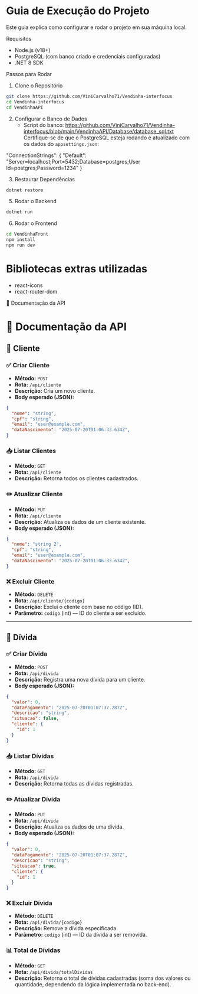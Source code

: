 # Guia de Execução do Projeto

Este guia explica como configurar e rodar o projeto em sua máquina local.

Requisitos

- Node.js (v18+)
- PostgreSQL (com banco criado e credenciais configuradas)
- .NET 8 SDK

Passos para Rodar

1. Clone o Repositório

```bash
git clone https://github.com/ViniCarvalho71/Vendinha-interfocus
cd Vendinha-interfocus
cd VendinhaAPI
```

2. Configurar o Banco de Dados
   - Script do banco: https://github.com/ViniCarvalho71/Vendinha-interfocus/blob/main/VendinhaAPI/Database/database_sql.txt
Certifique-se de que o PostgreSQL esteja rodando e atualizado com os dados do `appsettings.json`:

"ConnectionStrings": {
  "Default": "Server=localhost;Port=5432;Database=postgres;User Id=postgres;Password=1234"
}

3. Restaurar Dependências
   
```bash
dotnet restore
```
5. Rodar o Backend
   
```bash
dotnet run
```
6. Rodar o Frontend
   
```bash
cd VendinhaFront
npm install
npm run dev
```

# Bibliotecas extras utilizadas

- react-icons
- react-router-dom


📘 Documentação da API
# 📘 Documentação da API

## 🔹 Cliente

### ✅ Criar Cliente
- **Método:** `POST`
- **Rota:** `/api/cliente`
- **Descrição:** Cria um novo cliente.
- **Body esperado (JSON):**
```json
{
  "nome": "string",
  "cpf": "string",
  "email": "user@example.com",
  "dataNascimento": "2025-07-20T01:06:33.634Z",
}
```

### 📥 Listar Clientes
- **Método:** `GET`
- **Rota:** `/api/cliente`
- **Descrição:** Retorna todos os clientes cadastrados.

### ✏️ Atualizar Cliente
- **Método:** `PUT`
- **Rota:** `/api/cliente`
- **Descrição:** Atualiza os dados de um cliente existente.
- **Body esperado (JSON):**
```json
{
  "nome": "string 2",
  "cpf": "string",
  "email": "user@example.com",
  "dataNascimento": "2025-07-20T01:06:33.634Z",
}
```

### ❌ Excluir Cliente
- **Método:** `DELETE`
- **Rota:** `/api/cliente/{codigo}`
- **Descrição:** Exclui o cliente com base no código (ID).
- **Parâmetro:** `codigo` (int) — ID do cliente a ser excluído.

---

## 🔸 Dívida

### ✅ Criar Dívida
- **Método:** `POST`
- **Rota:** `/api/divida`
- **Descrição:** Registra uma nova dívida para um cliente.
- **Body esperado (JSON):**
```json
{
  "valor": 0,
  "dataPagamento": "2025-07-20T01:07:37.287Z",
  "descricao": "string",
  "situacao": false,
  "cliente": {
    "id": 1
  }
}
```

### 📥 Listar Dívidas
- **Método:** `GET`
- **Rota:** `/api/divida`
- **Descrição:** Retorna todas as dívidas registradas.

### ✏️ Atualizar Dívida
- **Método:** `PUT`
- **Rota:** `/api/divida`
- **Descrição:** Atualiza os dados de uma dívida.
- **Body esperado (JSON):**
```json
{
  "valor": 0,
  "dataPagamento": "2025-07-20T01:07:37.287Z",
  "descricao": "string",
  "situacao": true,
  "cliente": {
    "id": 1
  }
}
```

### ❌ Excluir Dívida
- **Método:** `DELETE`
- **Rota:** `/api/divida/{codigo}`
- **Descrição:** Remove a dívida especificada.
- **Parâmetro:** `codigo` (int) — ID da dívida a ser removida.

### 📊 Total de Dívidas
- **Método:** `GET`
- **Rota:** `/api/divida/totalDividas`
- **Descrição:** Retorna o total de dívidas cadastradas (soma dos valores ou quantidade, dependendo da lógica implementada no back-end).
